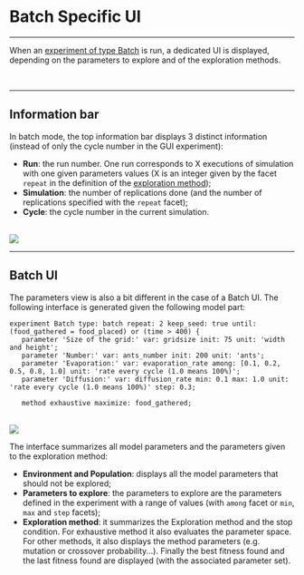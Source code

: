 # Batch Specific UI

---

When an [experiment of type Batch](G__BatchExperiments.md) is run, a dedicated UI is displayed, depending on the parameters to explore and of the exploration methods.


<br />

---

## Information bar

In batch mode, the top information bar displays 3 distinct information (instead of only the cycle number in the GUI experiment):
  * **Run**: the run number. One run corresponds to X executions of simulation with one given parameters values (X is an integer given by the facet `repeat` in the definition of the [exploration method](G__ExplorationMethods.md));
  * **Simulation**: the number of replications done (and the number of replications specified with the `repeat` facet);
  * **Cycle**: the cycle number in the current simulation.

<br />
<img src='https://gama-platform.googlecode.com/svn/wiki/images/experiments/batch_Information_bar.png' />
<br />


---

## Batch UI

The parameters view is also a bit different in the case of a Batch UI. The following interface is generated given the following model part:
```
experiment Batch type: batch repeat: 2 keep_seed: true until: (food_gathered = food_placed) or (time > 400) {
   parameter 'Size of the grid:' var: gridsize init: 75 unit: 'width and height';
   parameter 'Number:' var: ants_number init: 200 unit: 'ants';
   parameter 'Evaporation:' var: evaporation_rate among: [0.1, 0.2, 0.5, 0.8, 1.0] unit: 'rate every cycle (1.0 means 100%)';
   parameter 'Diffusion:' var: diffusion_rate min: 0.1 max: 1.0 unit: 'rate every cycle (1.0 means 100%)' step: 0.3;

   method exhaustive maximize: food_gathered;
```

<br />
<img src='https://gama-platform.googlecode.com/svn/wiki/images/experiments/batch_Parameters_pane.png' />
<br />

The interface summarizes all model parameters and the parameters given to the exploration method:
  * **Environment and Population**: displays all the model parameters that should not be explored;
  * **Parameters to explore**: the parameters to explore are the parameters defined in the experiment with a range of values (with `among` facet or `min`, `max` and `step` facets);
  * **Exploration method**: it summarizes the Exploration method and the stop condition. For exhaustive method it also evaluates the parameter space. For other methods, it also displays the method parameters (e.g. mutation or crossover probability...). Finally the best fitness found and the last fitness found are displayed (with the associated parameter set).